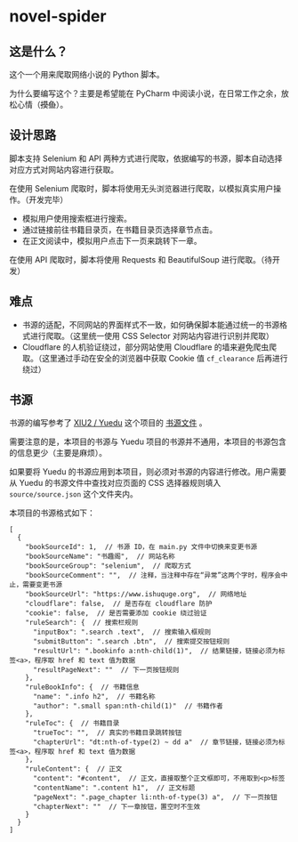 # novel-spider

## 这是什么？

这个一个用来爬取网络小说的 Python 脚本。

为什么要编写这个？主要是希望能在 PyCharm 中阅读小说，在日常工作之余，放松心情（~~摸鱼~~）。

## 设计思路

脚本支持 Selenium 和 API 两种方式进行爬取，依据编写的书源，脚本自动选择对应方式对网站内容进行获取。

在使用 Selenium 爬取时，脚本将使用无头浏览器进行爬取，以模拟真实用户操作。（开发完毕）

- 模拟用户使用搜索框进行搜索。
- 通过链接前往书籍目录页，在书籍目录页选择章节点击。
- 在正文阅读中，模拟用户点击下一页来跳转下一章。

在使用 API 爬取时，脚本将使用 Requests 和 BeautifulSoup 进行爬取。（待开发）

## 难点

- 书源的适配，不同网站的界面样式不一致，如何确保脚本能通过统一的书源格式进行爬取。（这里统一使用 CSS Selector 对网站内容进行识别并爬取）
- Cloudflare 的人机验证绕过，部分网站使用 Cloudflare 的墙来避免爬虫爬取。（这里通过手动在安全的浏览器中获取 Cookie 值 `cf_clearance` 后再进行绕过）

## 书源

书源的编写参考了 [XIU2 / Yuedu](https://github.com/XIU2/Yuedu) 这个项目的 [书源文件](https://github.com/XIU2/Yuedu/blob/master/shuyuan) 。

需要注意的是，本项目的书源与 Yuedu 项目的书源并不通用，本项目的书源包含的信息更少（主要是麻烦）。

如果要将 Yuedu 的书源应用到本项目，则必须对书源的内容进行修改。用户需要从 Yuedu 的书源文件中查找对应页面的 CSS 选择器规则填入 `source/source.json` 这个文件夹内。

本项目的书源格式如下：

```json5
[
  {
    "bookSourceId": 1,  // 书源 ID，在 main.py 文件中切换来变更书源
    "bookSourceName": "书趣阁",  // 网站名称
    "bookSourceGroup": "selenium",  // 爬取方式
    "bookSourceComment": "",  // 注释，当注释中存在“异常”这两个字时，程序会中止，需要变更书源
    "bookSourceUrl": "https://www.ishuquge.org",  // 网络地址
    "cloudflare": false,  // 是否存在 cloudflare 防护
    "cookie": false,  // 是否需要添加 cookie 绕过验证
    "ruleSearch": {  // 搜索栏规则
      "inputBox": ".search .text",  // 搜索输入框规则
      "submitButton": ".search .btn",  // 搜索提交按钮规则
      "resultUrl": ".bookinfo a:nth-child(1)",  // 结果链接，链接必须为标签<a>，程序取 href 和 text 值为数据
      "resultPageNext": ""  // 下一页按钮规则
    },
    "ruleBookInfo": {  // 书籍信息
      "name": ".info h2",  // 书籍名称
      "author": ".small span:nth-child(1)"  // 书籍作者
    },
    "ruleToc": {  // 书籍目录
      "trueToc": "",  // 真实的书籍目录跳转按钮
      "chapterUrl": "dt:nth-of-type(2) ~ dd a"  // 章节链接，链接必须为标签<a>，程序取 href 和 text 值为数据
    },
    "ruleContent": {  // 正文
      "content": "#content",  // 正文，直接取整个正文框即可，不用取到<p>标签
      "contentName": ".content h1",  // 正文标题
      "pageNext": ".page_chapter li:nth-of-type(3) a",  // 下一页按钮
      "chapterNext": ""  // 下一章按钮，置空时不生效
    }
  }
]
```